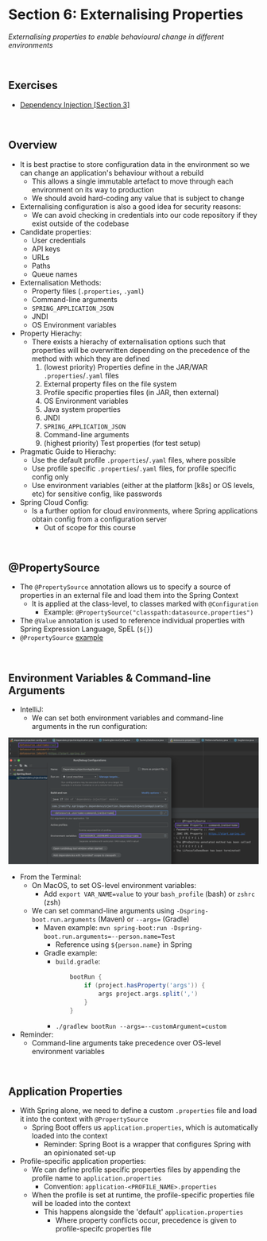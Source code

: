 # Section 6: Externalising Properties
*Externalising properties to enable behavioural change in different environments*

<br>

## Exercises
* [Dependency Injection [Section 3]](../03-dependency-injection/exercises/dependency-injection) 

<br>

## Overview
* It is best practise to store configuration data in the environment so we can change an application's behaviour without a rebuild
    * This allows a single immutable artefact to move through each environment on its way to production
    * We should avoid hard-coding any value that is subject to change
* Externalising configuration is also a good idea for security reasons:
    * We can avoid checking in credentials into our code repository if they exist outside of the codebase
* Candidate properties:
    * User credentials
    * API keys
    * URLs
    * Paths
    * Queue names
* Externalisation Methods:
    * Property files (`.properties`, `.yaml`)
    * Command-line arguments
    * `SPRING_APPLICATION_JSON`
    * JNDI
    * OS Environment variables
* Property Hierachy:
    * There exists a hierachy of externalisation options such that properties will be overwritten depending on the precedence of the method with which they are defined
        1. (lowest priority) Properties define in the JAR/WAR `.properties`/`.yaml` files
        2. External property files on the file system
        3. Profile specific properties files (in JAR, then external)
        4. OS Environment variables
        5. Java system properties
        6. JNDI
        7. `SPRING_APPLICATION_JSON`
        8. Command-line arguments
        9. (highest priority) Test properties (for test setup)
* Pragmatic Guide to Hierachy:
    * Use the default profile `.properties`/`.yaml` files, where possible
    * Use profile specific `.properties`/`.yaml` files, for profile specific config only
    * Use environment variables (either at the platform [k8s] or OS levels, etc) for sensitive config, like passwords
* Spring Cloud Config:
    * Is a further option for cloud environments, where Spring applications obtain config from a configuration server
        * Out of scope for this course

<br>

## @PropertySource
* The `@PropertySource` annotation allows us to specify a source of properties in an external file and load them into the Spring Context
    * It is applied at the class-level, to classes marked with `@Configuration`
        * Example: `@PropertySource("classpath:datasource.properties")`
* The `@Value` annotation is used to reference individual properties with Spring Expression Language, SpEL (`${}`)
* `@PropertySource` [example](../03-dependency-injection/exercises/dependency-injection/src/main/java/com/jrsmiffy/springguru/dependencyinjection/config/GreetingServiceConfig.java)

<br>

## Environment Variables & Command-line Arguments
* IntelliJ:
    * We can set both environment variables and command-line arguments in the run configuration:

<img src="./res/intellij-runtime-args.png" width="800px">

<br>

* From the Terminal:
    * On MacOS, to set OS-level environment variables:
        * Add `export VAR_NAME=value` to your `bash_profile` (bash) or `zshrc` (zsh)
    * We can set command-line arguments using `-Dspring-boot.run.arguments` (Maven) or `--args=` (Gradle)
        * Maven example: `mvn spring-boot:run -Dspring-boot.run.arguments=--person.name=Test`
            * Reference using `${person.name}` in Spring
        * Gradle example:
            * `build.gradle`:
                ```groovy
                    bootRun {
                        if (project.hasProperty('args')) {
                            args project.args.split(',')
                        }
                    }
                ```
            * `./gradlew bootRun --args=--customArgument=custom`
* Reminder:
    * Command-line arguments take precedence over OS-level environment variables

<br>

## Application Properties
* With Spring alone, we need to define a custom `.properties` file and load it into the context with `@PropertySource`
    * Spring Boot offers us `application.properties`, which is automatically loaded into the context
        * Reminder: Spring Boot is a wrapper that configures Spring with an opinionated set-up
* Profile-specific application properties:
    * We can define profile specific properties files by appending the profile name to `application.properties`
        * Convention: `application-<PROFILE_NAME>.properties`
    * When the profile is set at runtime, the profile-specific properties file will be loaded into the context
        * This happens alongside the 'default' `application.properties` 
            * Where property conflicts occur, precedence is given to profile-specifc properties file